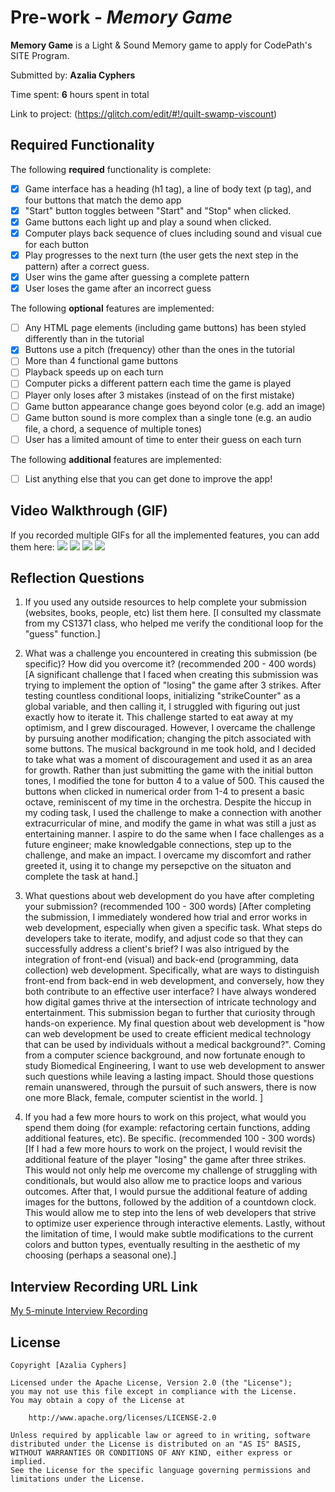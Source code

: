 # Pre-work - *Memory Game*

**Memory Game** is a Light & Sound Memory game to apply for CodePath's SITE Program. 

Submitted by: **Azalia Cyphers**

Time spent: **6** hours spent in total

Link to project: (https://glitch.com/edit/#!/quilt-swamp-viscount)

## Required Functionality

The following **required** functionality is complete:

* [x] Game interface has a heading (h1 tag), a line of body text (p tag), and four buttons that match the demo app
* [x] "Start" button toggles between "Start" and "Stop" when clicked. 
* [x] Game buttons each light up and play a sound when clicked. 
* [x] Computer plays back sequence of clues including sound and visual cue for each button
* [x] Play progresses to the next turn (the user gets the next step in the pattern) after a correct guess. 
* [x] User wins the game after guessing a complete pattern
* [x] User loses the game after an incorrect guess

The following **optional** features are implemented:

* [ ] Any HTML page elements (including game buttons) has been styled differently than in the tutorial
* [x] Buttons use a pitch (frequency) other than the ones in the tutorial
* [ ] More than 4 functional game buttons
* [ ] Playback speeds up on each turn
* [ ] Computer picks a different pattern each time the game is played
* [ ] Player only loses after 3 mistakes (instead of on the first mistake)
* [ ] Game button appearance change goes beyond color (e.g. add an image)
* [ ] Game button sound is more complex than a single tone (e.g. an audio file, a chord, a sequence of multiple tones)
* [ ] User has a limited amount of time to enter their guess on each turn

The following **additional** features are implemented:

- [ ] List anything else that you can get done to improve the app!

## Video Walkthrough (GIF)

If you recorded multiple GIFs for all the implemented features, you can add them here:
![](https://user-images.githubusercontent.com/17802728/161369285-a7241f80-696d-470e-8614-fca841bfb29f.gif)
![](https://user-images.githubusercontent.com/17802728/161369469-ce63b2e3-12fc-444f-b775-66d26264e545.gif)
![](gif3-link-here)
![](gif4-link-here)

## Reflection Questions
1. If you used any outside resources to help complete your submission (websites, books, people, etc) list them here. 
[I consulted my classmate from my CS1371 class, who helped me verify the conditional loop for the "guess" function.]

2. What was a challenge you encountered in creating this submission (be specific)? How did you overcome it? (recommended 200 - 400 words) 
[A significant challenge that I faced when creating this submission was trying to implement the option of "losing" the game after 3 strikes. After testing countless conditional loops, initializing "strikeCounter" as a global variable, and then calling it, I struggled with figuring out just exactly how to iterate it. This challenge started to eat away at my optimism, and I grew discouraged. However, I overcame the challenge by pursuing another modification; changing the pitch associated with some buttons. The musical background in me took hold, and I decided to take what was a moment of discouragement and used it as an area for growth. Rather than just submitting the game with the initial button tones, I modified the tone for button 4 to a value of 500. This caused the buttons when clicked in numerical order from 1-4 to present a basic octave, reminiscent of my time in the orchestra. Despite the hiccup in my coding task, I used the challenge to make a connection with another extracurricular of mine, and modify the game in what was still a just as entertaining manner. I aspire to do the same when I face challenges as a future engineer; make knowledgable connections, step up to the challenge, and make an impact. I overcame my discomfort and rather greeted it, using it to change my persepctive on the situaton and complete the task at hand.]

3. What questions about web development do you have after completing your submission? (recommended 100 - 300 words) 
[After completing the submission, I immediately wondered how trial and error works in web development, especially when given a specific task. What steps do developers take to iterate, modify, and adjust code so that they can successfully address a client's brief? I was also intrigued by the integration of front-end (visual) and back-end (programming, data collection) web development. Specifically, what are ways to distinguish front-end from back-end in web development, and conversely, how they both contribute to an effective user interface? I have always wondered how digital games thrive at the intersection of intricate technology and entertainment. This submission began to further that curiosity through hands-on experience. My final question about web development is "how can web development be used to create efficient medical technology that can be used by individuals without a medical background?". Coming from a computer science background, and now fortunate enough to study Biomedical Engineering, I want to use web development to answer such questions while leaving a lasting impact. Should those questions remain unanswered, through the pursuit of such answers, there is now one more Black, female, computer scientist in the world. ]

4. If you had a few more hours to work on this project, what would you spend them doing (for example: refactoring certain functions, adding additional features, etc). Be specific. (recommended 100 - 300 words) 
[If I had a few more hours to work on the project, I would revisit the additional feature of the player "losing" the game after three strikes. This would not only help me overcome my challenge of struggling with conditionals, but would also allow me to practice loops and various outcomes. After that, I would pursue the additional feature of adding images for the buttons, followed by the addition of a countdown clock. This would allow me to step into the lens of web developers that strive to optimize user experience through interactive elements. Lastly, without the limitation of time, I would make subtle modifications to the current colors and button types, eventually resulting in the aesthetic of my choosing (perhaps a seasonal one).]



## Interview Recording URL Link

[My 5-minute Interview Recording](https://youtu.be/t7-BSfvTGMM)


## License

    Copyright [Azalia Cyphers]

    Licensed under the Apache License, Version 2.0 (the "License");
    you may not use this file except in compliance with the License.
    You may obtain a copy of the License at

        http://www.apache.org/licenses/LICENSE-2.0

    Unless required by applicable law or agreed to in writing, software
    distributed under the License is distributed on an "AS IS" BASIS,
    WITHOUT WARRANTIES OR CONDITIONS OF ANY KIND, either express or implied.
    See the License for the specific language governing permissions and
    limitations under the License.

